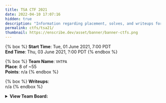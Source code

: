 ```yaml
---
title: TSA CTF 2021
date: 2022-04-10 17:07:16
hidden: true
description: "Information regarding placement, solves, and writeups for TSA CTF 2021."
permalink: ctfs/tsa21/
thumbnail: https://enscribe.dev/asset/banner/banner-ctfs.png
---
```


{% box %}
**Start Time**: Tue, 01 June 2021, 7:00 PDT  
**End Time**: Thu, 03 June 2021, ?:00 PDT
{% endbox %}

{% box %}
**Team Name**: `VHTPA`  
**Place**: 8 of ~55  
**Points**: n/a
{% endbox %}

{% box %}
**Writeups**:  
n/a
{% endbox %}

<div class="box no-highlight">
    <details>
        <summary><b>View Team Board:</b></summary>

| Username               | Score  |
|------------------------|--------|
| RobertuhBruh (captain) | n/a    |
| enscribe               | n/a    |
| MrTea                  | n/a    |
| joyly                  | n/a    |
| Darkvirgo15            | n/a    |

<summary>
</div>

